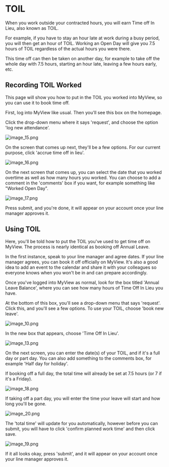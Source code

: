 # TOIL

When you work outside your contracted hours, you will earn Time off In Lieu, also known as TOIL.

For example, if you have to stay an hour late at work during a busy period, you will then get an hour of TOIL.
Working an Open Day will give you 7.5 hours of TOIL regardless of the actual hours you were there.

This time off can then be taken on another day, for example to take off the whole day with 7.5 hours, starting an hour late, leaving a few hours early, etc.


## Recording TOIL Worked 

This page will show you how to put in the TOIL you worked into MyView, so you can use it to book time off.

First, log into MyView like usual. Then you'll see this box on the homepage. 

Click the drop-down menu where it says 'request', and choose the option 'log new attendance'. 

![image_15.png](image_15.png)

On the screen that comes up next, they'll be a few options. For our current purpose, click 'accrue time off in lieu'.

![image_16.png](image_16.png)

On the next screen that comes up, you can select the date that you worked overtime as well as how many hours you worked. 
You can choose to add a comment in the 'comments' box if you want, for example something like "Worked Open Day". 

![image_17.png](image_17.png)

Press submit, and you're done, it will appear on your account once your line manager approves it. 

## Using TOIL

Here, you'll be told how to put the TOIL you've used to get time off on MyView. The process is nearly identical as booking off Annual Leave. 

In the first instance, speak to your line manager and agree dates. If your line manager agrees, you can book it off officially on MyView.
It's also a good idea to add an event to the calendar and share it with your colleagues so everyone knows when you won't be in and can prepare accordingly.

Once you've logged into MyView as normal, look for the box titled 'Annual Leave Balance', where you can see how many hours of Time Off In Lieu you have.

At the bottom of this box, you'll see a drop-down menu that says 'request'. Click this, and you'll see a few options.
To use your TOIL, choose 'book new leave'.

![image_10.png](image_10.png)

In the new box that appears, choose 'Time Off In Lieu'.

![image_13.png](image_13.png)

On the next screen, you can enter the date(s) of your TOIL, and if it's a full day or part day. You can also add something to the comments box, for example 'Half day for holiday'.

If booking off a full day, the total time will already be set at 7.5 hours (or 7 if it's a Friday). 

![image_18.png](image_18.png)

If taking off a part day, you will enter the time your leave will start and how long you'll be gone. 

![image_20.png](image_20.png)

The 'total time' will update for you automatically, however before you can submit, you will have to click 'confirm planned work time' and then click save. 

![image_19.png](image_19.png)

If it all looks okay, press 'submit', and it will appear on your account once your line manager approves it. 